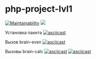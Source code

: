 # php-project-lvl1

[![Maintainability](https://api.codeclimate.com/v1/badges/14041e9fe1f099d41dc0/maintainability)](https://codeclimate.com/github/kerodim/php-project-lvl1/maintainability)
![](https://github.com/kerodim/php-project-lvl1/workflows/main/badge.svg)

Установка пакета
[![asciicast](https://asciinema.org/a/2aG2jcb4QQnuNkhysNsuLFIGB.svg)](https://asciinema.org/a/2aG2jcb4QQnuNkhysNsuLFIGB)

Вызов brain-even
[![asciicast](https://asciinema.org/a/H8f6H7H17MMHZh6Byz5ofrjdc.svg)](https://asciinema.org/a/H8f6H7H17MMHZh6Byz5ofrjdc)

Вызовы brain-calc
[![asciicast](https://asciinema.org/a/l8TQRMfclRmOBeCaR6cQ1goW0.svg)](https://asciinema.org/a/l8TQRMfclRmOBeCaR6cQ1goW0)
[![asciicast](https://asciinema.org/a/Q4ZE04aQUrafOnn6jQurUBsdL.svg)](https://asciinema.org/a/Q4ZE04aQUrafOnn6jQurUBsdL)
